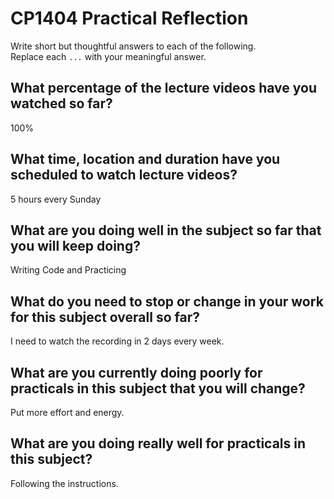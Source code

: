 # CP1404 Practical Reflection

Write short but thoughtful answers to each of the following.  
Replace each `...` with your meaningful answer.

## What percentage of the lecture videos have you watched so far?

100%

## What time, location and duration have you scheduled to watch lecture videos?

5 hours every Sunday

## What are you doing well in the subject so far that you will keep doing?

Writing Code and Practicing

## What do you need to stop or change in your work for this subject overall so far?

I need to watch the recording in 2 days every week.

## What are you currently doing poorly for practicals in this subject that you will change?

Put more effort and energy.

## What are you doing really well for practicals in this subject?

Following the instructions.
